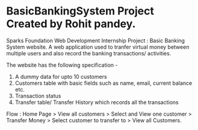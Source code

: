 # BasicBankingSystem Project Created by Rohit pandey.

Sparks Foundation Web Development Internship Project : Basic Banking System website. A web application used to tranfer virtual money between multiple users and also record the banking transactions/ activities.

The website has the following specification -

  1. A dummy data for upto 10 customers
  2. Customers table with basic fields such as name, email, current balance etc.
  3. Transaction status
  4. Transfer table/ Transfer History which records all the transactions

Flow : Home Page > View all customers > Select and View one customer > Transfer Money > Select customer to transfer to > View all Customers.
